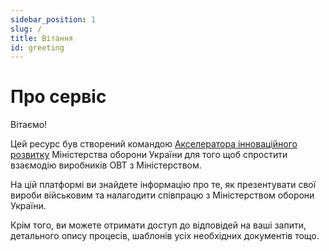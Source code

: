 ```yaml
---
sidebar_position: 1
slug: /
title: Вітання
id: greeting
---
```


# Про сервіс

Вітаємо!

Цей ресурс був створений командою [Акселератора інноваційного розвитку](https://mil-tech.gov.ua) Міністерства оборони України 
для того щоб спростити взаємодію виробників ОВТ з Міністерством.

На цій платформі ви знайдете інформацію про те, як презентувати свої вироби військовим та налагодити співпрацю з Міністерством оборони України.

Крім того, ви можете отримати доступ до відповідей на ваші запити, детального опису процесів, шаблонів усіх необхідних документів тощо.